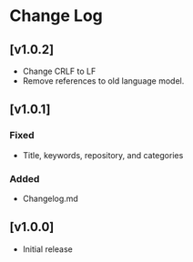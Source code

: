 # Change Log
## [v1.0.2]
- Change CRLF to LF
- Remove references to old language model.  

## [v1.0.1]
### Fixed
- Title, keywords, repository, and categories
### Added
- Changelog.md

## [v1.0.0]
- Initial release